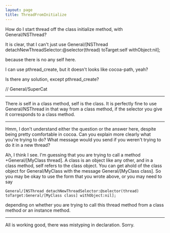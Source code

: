 ```yaml
---
layout: page
title: ThreadFromInitialize
---
```


How do I start thread off the class initialize method, with General/NSThread?

It is clear, that I can't just use
General/[NSThread detachNewThreadSelector:@selector(thread) toTarget:self withObject:nil];

because there is no any self here.

I can use pthread_create, but it doesn't looks like cocoa-path, yeah?

Is there any solution, except pthread_create?

// General/SuperCat

----

There *is* self in a class method, self is the class. It is perfectly fine to use General/NSThread in that way from a class method, if the selector you give it corresponds to a class method.

----

Hmm, I don't understand either the question or the answer here, despite being pretty comfortable in cocoa.  Can you explain more clearly what you're trying to do?  What message would you send if you weren't trying to do it in a new thread?

Ah, I think I see.  I'm guessing that you are trying to call a method +General/[MyClass thread].  A class is an object like any other, and in a class method,     self refers to the class object.  You can get ahold of the class object for     General/MyClass with the message     General/[MyClass class].  So you may be okay to use the form that you wrote above, or you may need to say

    General/[NSThread detachNewThreadSelector:@selector(thread) toTarget:General/[MyClass class] withObject:nil];

depending on whether you are trying to call this     thread method from a class method or an instance method.

----

All is working good, there was mistyping in declaration. Sorry.
